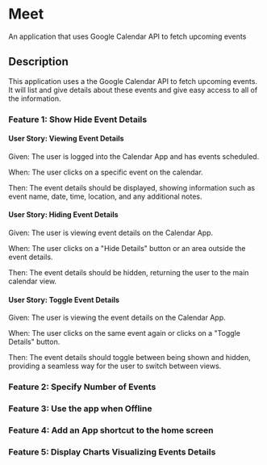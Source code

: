 # Meet

An application that uses Google Calendar API to fetch upcoming events

## Description

This application uses a the Google Calendar API to fetch upcoming events. It will list and give details about these events and give easy access to all of the information.

### Feature 1: Show Hide Event Details

#### User Story: Viewing Event Details

Given: The user is logged into the Calendar App and has events scheduled.

When: The user clicks on a specific event on the calendar.

Then: The event details should be displayed, showing information such as event name, date, time, location, and any additional notes.

#### User Story: Hiding Event Details

Given: The user is viewing event details on the Calendar App.

When: The user clicks on a "Hide Details" button or an area outside the event details.

Then: The event details should be hidden, returning the user to the main calendar view.

#### User Story: Toggle Event Details

Given: The user is viewing the event details on the Calendar App.

When: The user clicks on the same event again or clicks on a "Toggle Details" button.

Then: The event details should toggle between being shown and hidden, providing a seamless way for the user to switch between views.

### Feature 2: Specify Number of Events



### Feature 3: Use the app when Offline



### Feature 4: Add an App shortcut to the home screen



### Feature 5: Display Charts Visualizing Events Details




